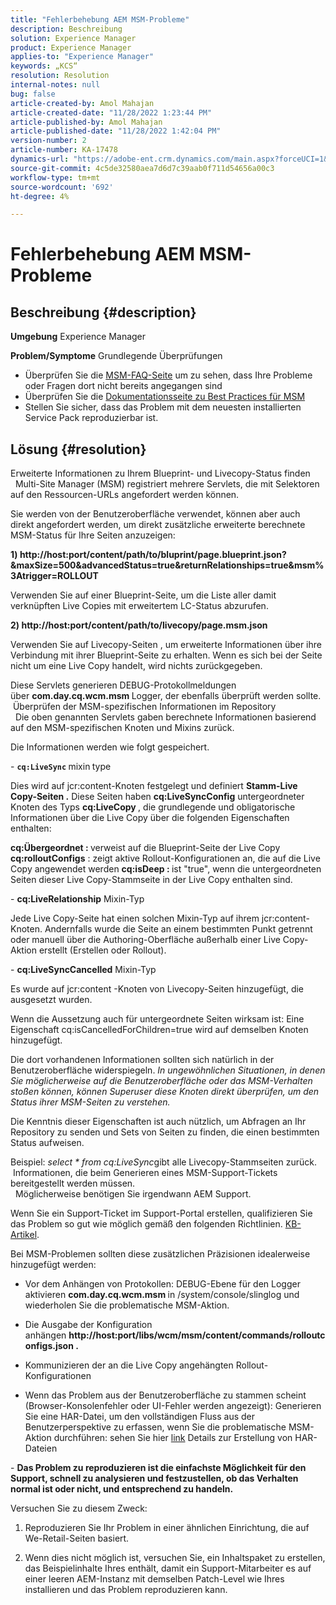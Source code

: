```yaml
---
title: "Fehlerbehebung AEM MSM-Probleme"
description: Beschreibung
solution: Experience Manager
product: Experience Manager
applies-to: "Experience Manager"
keywords: „KCS“
resolution: Resolution
internal-notes: null
bug: false
article-created-by: Amol Mahajan
article-created-date: "11/28/2022 1:23:44 PM"
article-published-by: Amol Mahajan
article-published-date: "11/28/2022 1:42:04 PM"
version-number: 2
article-number: KA-17478
dynamics-url: "https://adobe-ent.crm.dynamics.com/main.aspx?forceUCI=1&pagetype=entityrecord&etn=knowledgearticle&id=985a0ddf-1f6f-ed11-9561-6045bd006a22"
source-git-commit: 4c5de32580aea7d6d7c39aab0f711d54656a00c3
workflow-type: tm+mt
source-wordcount: '692'
ht-degree: 4%

---
```


# Fehlerbehebung AEM MSM-Probleme

## Beschreibung {#description}

<b>Umgebung</b>
Experience Manager


<b>Problem/Symptome</b>
Grundlegende Überprüfungen



- Überprüfen Sie die [MSM-FAQ-Seite](https://helpx.adobe.com/experience-manager/kb/index/msm_faq.html) um zu sehen, dass Ihre Probleme oder Fragen dort nicht bereits angegangen sind
- Überprüfen Sie die [Dokumentationsseite zu Best Practices für MSM](https://experienceleague.adobe.com/docs/experience-manager-65/administering/introduction/msm-best-practices.html?lang=en)
- Stellen Sie sicher, dass das Problem mit dem neuesten installierten Service Pack reproduzierbar ist.



## Lösung {#resolution}

Erweiterte Informationen zu Ihrem Blueprint- und Livecopy-Status finden<br> 
Multi-Site Manager (MSM) registriert mehrere Servlets, die mit Selektoren auf den Ressourcen-URLs angefordert werden können.

Sie werden von der Benutzeroberfläche verwendet, können aber auch direkt angefordert werden, um direkt zusätzliche erweiterte berechnete MSM-Status für Ihre Seiten anzuzeigen:

<b>1) http://host:port/content/path/to/bluprint/page.blueprint.json?&amp;maxSize=500&amp;advancedStatus=true&amp;returnRelationships=true&amp;msm%3Atrigger=ROLLOUT</b>

Verwenden Sie auf einer Blueprint-Seite, um die Liste aller damit verknüpften Live Copies mit erweitertem LC-Status abzurufen.



<b>2) http://host:port/content/path/to/livecopy/page.msm.json</b>

Verwenden Sie auf Livecopy-Seiten , um erweiterte Informationen über ihre Verbindung mit ihrer Blueprint-Seite zu erhalten.
Wenn es sich bei der Seite nicht um eine Live Copy handelt, wird nichts zurückgegeben.



Diese Servlets generieren DEBUG-Protokollmeldungen über <b>com.day.cq.wcm.msm </b>Logger, der ebenfalls überprüft werden sollte.
<br> Überprüfen der MSM-spezifischen Informationen im Repository<br> 
Die oben genannten Servlets gaben berechnete Informationen basierend auf den MSM-spezifischen Knoten und Mixins zurück.

Die Informationen werden wie folgt gespeichert.

- <b>`cq:LiveSync` </b>mixin<b> </b>type

Dies wird auf jcr:content-Knoten festgelegt und definiert <b>Stamm-Live Copy-Seiten .</b>
Diese Seiten haben <b>cq:LiveSyncConfig</b> untergeordneter Knoten des Typs <b>cq:LiveCopy </b>, die grundlegende und obligatorische Informationen über die Live Copy über die folgenden Eigenschaften enthalten:

<b>cq:Übergeordnet : </b>verweist auf die Blueprint-Seite der Live Copy
<b>cq:rolloutConfigs</b> : zeigt aktive Rollout-Konfigurationen an, die auf die Live Copy angewendet werden
<b>cq:isDeep : </b>ist &quot;true&quot;, wenn die untergeordneten Seiten dieser Live Copy-Stammseite in der Live Copy enthalten sind.



- <b>cq:LiveRelationship</b> Mixin-Typ

Jede Live Copy-Seite hat einen solchen Mixin-Typ auf ihrem jcr:content-Knoten.
Andernfalls wurde die Seite an einem bestimmten Punkt getrennt oder manuell über die Authoring-Oberfläche außerhalb einer Live Copy-Aktion erstellt (Erstellen oder Rollout).



- <b>cq:LiveSyncCancelled</b> Mixin-Typ

Es wurde auf jcr:content -Knoten von Livecopy-Seiten hinzugefügt, die ausgesetzt wurden.

Wenn die Aussetzung auch für untergeordnete Seiten wirksam ist: Eine Eigenschaft cq:isCancelledForChildren=true wird auf demselben Knoten hinzugefügt.



Die dort vorhandenen Informationen sollten sich natürlich in der Benutzeroberfläche widerspiegeln. *In ungewöhnlichen Situationen, in denen Sie möglicherweise auf die Benutzeroberfläche oder das MSM-Verhalten stoßen können, können Superuser diese Knoten direkt überprüfen, um den Status ihrer MSM-Seiten zu verstehen.*

Die Kenntnis dieser Eigenschaften ist auch nützlich, um Abfragen an Ihr Repository zu senden und Sets von Seiten zu finden, die einen bestimmten Status aufweisen.

Beispiel: *select \* from cq:LiveSync*gibt alle Livecopy-Stammseiten zurück.
<br> Informationen, die beim Generieren eines MSM-Support-Tickets bereitgestellt werden müssen.<br> 
Möglicherweise benötigen Sie irgendwann AEM Support.

Wenn Sie ein Support-Ticket im Support-Portal erstellen, qualifizieren Sie das Problem so gut wie möglich gemäß den folgenden Richtlinien. [KB-Artikel](https://helpx.adobe.com/cq/kb/how-to-fully-qualify-a-ticket.html).

Bei MSM-Problemen sollten diese zusätzlichen Präzisionen idealerweise hinzugefügt werden:

- Vor dem Anhängen von Protokollen: DEBUG-Ebene für den Logger aktivieren <b>com.day.cq.wcm.msm </b>in /system/console/slinglog und wiederholen Sie die problematische MSM-Aktion.

- Die Ausgabe der Konfiguration anhängen <b>http://host:port/libs/wcm/msm/content/commands/rolloutconfigs.json .</b>

- Kommunizieren der an die Live Copy angehängten Rollout-Konfigurationen

- Wenn das Problem aus der Benutzeroberfläche zu stammen scheint (Browser-Konsolenfehler oder UI-Fehler werden angezeigt): Generieren Sie eine HAR-Datei, um den vollständigen Fluss aus der Benutzerperspektive zu erfassen, wenn Sie die problematische MSM-Aktion durchführen: sehen Sie hier [link](https://help.tenderapp.com/kb/troubleshooting-your-tender-site/generating-an-har-file) Details zur Erstellung von HAR-Dateien

- <b>Das Problem zu reproduzieren ist die einfachste Möglichkeit für den Support, schnell zu analysieren und festzustellen, ob das Verhalten normal ist oder nicht, und entsprechend zu handeln.</b>

Versuchen Sie zu diesem Zweck:

1) Reproduzieren Sie Ihr Problem in einer ähnlichen Einrichtung, die auf We-Retail-Seiten basiert.

2) Wenn dies nicht möglich ist, versuchen Sie, ein Inhaltspaket zu erstellen, das Beispielinhalte Ihres enthält, damit ein Support-Mitarbeiter es auf einer leeren AEM-Instanz mit demselben Patch-Level wie Ihres installieren und das Problem reproduzieren kann.
